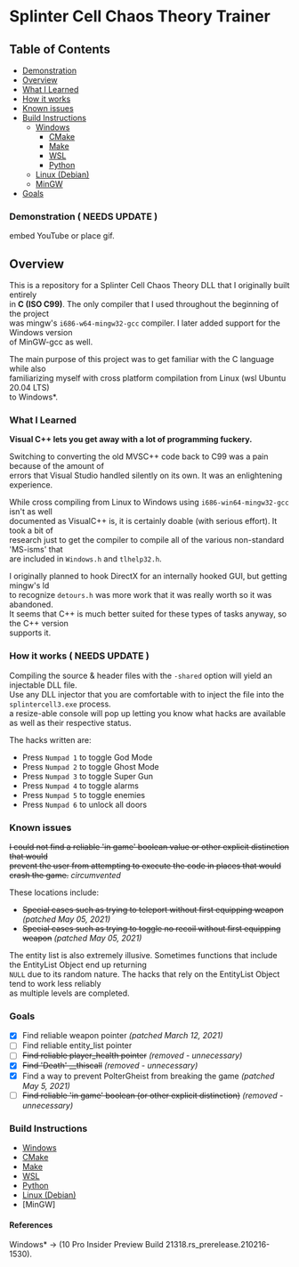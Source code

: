 # Splinter Cell Chaos Theory Trainer

## Table of Contents
- [Demonstration](#demonstration)
- [Overview](#overview)
- [What I Learned](#what-i-learned)
- [How it works](#how-it-works)
- [Known issues](#known-issues)
- [Build Instructions](#build-instructions)
    - [Windows](#building-for-windows)
        - [CMake](#building-with-cmake)
        - [Make](#building-with-make)
        - [WSL](#building-with-wsl)
        - [Python](#building-with-script)
    - [Linux (Debian)](#building-in-linux)
    - [MinGW](#building-with-mingw)
- [Goals](#Goals)

### Demonstration ( NEEDS UPDATE )
embed YouTube or place gif.

## Overview
This is a repository for a Splinter Cell Chaos Theory DLL that I originally built entirely  
in <b>C (ISO C99)</b>. The only compiler that I used throughout the beginning of the project  
was mingw's <code>i686-w64-mingw32-gcc</code> compiler. I later added support for the Windows version  
of MinGW-gcc as well.

The main purpose of this project was to get familiar with the C language while also  
familiarizing myself with cross platform compilation from Linux (wsl Ubuntu 20.04 LTS)  
to Windows*.

### What I Learned
<b>Visual C++ lets you get away with a lot of programming fuckery.</b>

Switching to converting the old MVSC++ code back to C99 was a pain because of the amount of  
errors that Visual Studio handled silently on its own. It was an enlightening experience.

While cross compiling from Linux to Windows using <code>i686-win64-mingw32-gcc</code> isn't as well  
documented as VisualC++ is, it is certainly doable (with serious effort). It took a bit of  
research just to get the compiler to compile all of the various non-standard 'MS-isms' that  
are included in <code>Windows.h</code> and <code>tlhelp32.h</code>.

I originally planned to hook DirectX for an internally hooked GUI, but getting mingw's ld  
to recognize <code>detours.h</code> was more work that it was really worth so it was abandoned.  
It seems that C++ is much better suited for these types of tasks anyway, so the C++ version  
supports it.

### How it works ( NEEDS UPDATE )
Compiling the source & header files with the <code>-shared</code> option will yield an injectable DLL file.  
Use any DLL injector that you are comfortable with to inject the file into the <code>splintercell3.exe</code> process.  
a resize-able console will pop up letting you know what hacks are available as well as their respective status.

The hacks written are:
- Press <code>Numpad 1</code> to toggle God Mode
- Press <code>Numpad 2</code> to toggle Ghost Mode
- Press <code>Numpad 3</code> to toggle Super Gun
- Press <code>Numpad 4</code> to toggle alarms
- Press <code>Numpad 5</code> to toggle enemies
- Press <code>Numpad 6</code> to unlock all doors

### Known issues
~~I could not find a reliable 'in game' boolean value or other explicit distinction that would  
prevent the user from attempting to execute the code in places that would crash the game.~~ <i>circumvented</i>

These locations include:
- ~~Special cases such as trying to teleport without first equipping weapon~~ <i>(patched May 05, 2021)</i>
- ~~Special cases such as trying to toggle no recoil without first equipping weapon~~ <i>(patched May 05, 2021)</i>

The entity list is also extremely illusive. Sometimes functions that include the EntityList Object end up returning  
<code>NULL</code> due to its random nature. The hacks that rely on the EntityList Object tend to work less reliably  
as multiple levels are completed.

### Goals
 - [x] Find reliable weapon pointer <i>(patched March 12, 2021)</i>
 - [ ] Find reliable entity_list pointer
 - [ ] ~~Find reliable player_health pointer~~ <i>(removed - unnecessary)</i>
 - [x] ~~Find 'Death' __thiscall~~ <i>(removed - unnecessary)</i>
 - [x] Find a way to prevent PolterGheist from breaking the game <i>(patched May 5, 2021)</i>
 - [ ] ~~Find reliable 'in game' boolean (or other explicit distinction)~~ <i>(removed - unnecessary)</i>

### Build Instructions
 - [Windows](#building-for-windows)
  - [CMake](#building-with-cmake)
  - [Make](#building-with-make)
  - [WSL](#building-with-wsl)
  - [Python](#building-with-script)
 - [Linux (Debian)](#building-in-linux)
  - [MinGW]


#### References
Windows* -> (10 Pro Insider Preview Build 21318.rs_prerelease.210216-1530).
